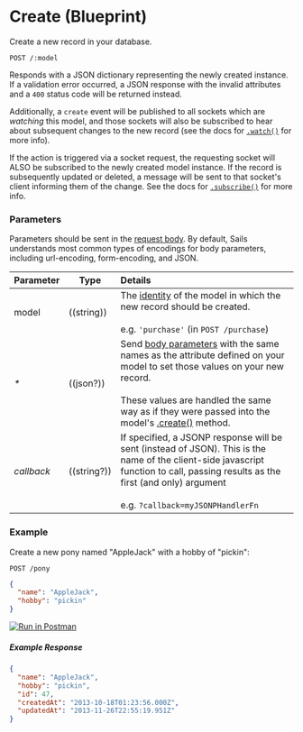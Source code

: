 # Create (Blueprint)

Create a new record in your database.

```
POST /:model
```

Responds with a JSON dictionary representing the newly created instance.  If a validation error occurred, a JSON response with the invalid attributes and a `400` status code will be returned instead.

Additionally, a `create` event will be published to all sockets which are _watching_ this model, and those sockets will also be subscribed to hear about subsequent changes to the new record (see the docs for [`.watch()`](https://github.com/balderdashy/sails-docs/blob/master/reference/websockets/resourceful-pubsub/watch.md) for more info).

If the action is triggered via a socket request, the requesting socket will ALSO be subscribed to the newly created model instance. If the record is subsequently updated or deleted, a message will be sent to that socket's client informing them of the change. See the docs for [`.subscribe()`](http://sailsjs.org/documentation/reference/web-sockets/resourceful-pub-sub/subscribe) for more info.

### Parameters

Parameters should be sent in the [request body](https://www.getpostman.com/docs/requests#body).  By default, Sails understands most common types of encodings for body parameters, including url-encoding, form-encoding, and JSON.

 Parameter      | Type                                                      | Details
 -------------- | --------------------------------------------------------- |:---------------------------------
 model          | ((string))   | The [identity](http://sailsjs.org/documentation/concepts/models-and-orm/model-settings#?identity) of the model in which the new record should be created.<br/><br/>e.g. `'purchase'` (in `POST /purchase`)
 _*_            | ((json?))                                                  | Send [body parameters](https://www.getpostman.com/docs/requests#body) with the same names as the attribute defined on your model to set those values on your new record.  <br/> <br/>These values are handled the same way as if they were passed into the model's <a href="http://sailsjs.org/documentation/reference/waterline-orm/models/create">.create()</a> method.
 _callback_     | ((string?))                                                | If specified, a JSONP response will be sent (instead of JSON).  This is the name of the client-side javascript function to call, passing results as the first (and only) argument<br/> <br/> e.g. `?callback=myJSONPHandlerFn`

### Example

Create a new pony named "AppleJack" with a hobby of "pickin":

`POST /pony`

```json
{
  "name": "AppleJack",
  "hobby": "pickin"
}
```

[![Run in Postman](https://s3.amazonaws.com/postman-static/run-button.png)](https://www.getpostman.com/run-collection/96217d0d747e536e49a4)

##### Example Response
```json
{
  "name": "AppleJack",
  "hobby": "pickin",
  "id": 47,
  "createdAt": "2013-10-18T01:23:56.000Z",
  "updatedAt": "2013-11-26T22:55:19.951Z"
}
```


<docmeta name="displayName" value="create">
<docmeta name="pageType" value="endpoint">

